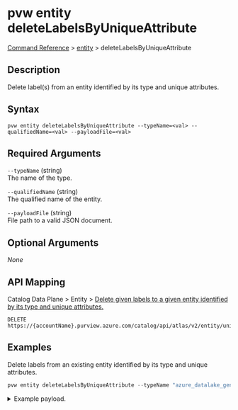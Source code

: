 # pvw entity deleteLabelsByUniqueAttribute
[Command Reference](../../../README.md#command-reference) > [entity](./main.md) > deleteLabelsByUniqueAttribute

## Description
Delete label(s) from an entity identified by its type and unique attributes.

## Syntax
```
pvw entity deleteLabelsByUniqueAttribute --typeName=<val> --qualifiedName=<val> --payloadFile=<val>
```

## Required Arguments
`--typeName` (string)  
The name of the type.

`--qualifiedName` (string)  
The qualified name of the entity.

`--payloadFile` (string)  
File path to a valid JSON document.

## Optional Arguments
*None*

## API Mapping
Catalog Data Plane > Entity > [Delete given labels to a given entity identified by its type and unique attributes.](https://docs.microsoft.com/en-us/rest/api/purview/catalogdataplane/entity/delete-labels-by-unique-attribute)
```
DELETE https://{accountName}.purview.azure.com/catalog/api/atlas/v2/entity/uniqueAttribute/type/{typeName}/labels
```

## Examples
Delete labels from an existing entity identified by its type and unique attributes.
```powershell
pvw entity deleteLabelsByUniqueAttribute --typeName "azure_datalake_gen2_resource_set" --qualifiedName "https://STORAGE_ACCOUNT.dfs.core.windows.net/bing/data/{N}/QueriesByCountry_{Year}-{Month}-{Day}_{N}-{N}-{N}.tsv" --payloadFile "/path/to/file.json"
```
<details><summary>Example payload.</summary>
<p>

```json
[
    "a",
    "c"
]
```
</p>
</details>
